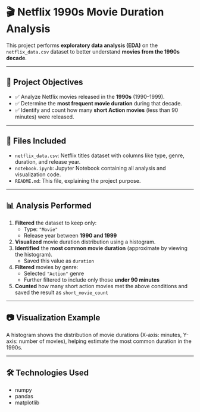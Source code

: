 # 🎬 Netflix 1990s Movie Duration Analysis

This project performs **exploratory data analysis (EDA)** on the `netflix_data.csv` dataset to better understand **movies from the 1990s decade**.

---

## 🎯 Project Objectives

- ✅ Analyze Netflix movies released in the **1990s** (1990–1999).
- ✅ Determine the **most frequent movie duration** during that decade.
- ✅ Identify and count how many **short Action movies** (less than 90 minutes) were released.

---

## 📁 Files Included

- `netflix_data.csv`: Netflix titles dataset with columns like type, genre, duration, and release year.
- `notebook.ipynb`: Jupyter Notebook containing all analysis and visualization code.
- `README.md`: This file, explaining the project purpose.

---

## 📊 Analysis Performed

1. **Filtered** the dataset to keep only:
   - Type: `"Movie"`
   - Release year between **1990 and 1999**
2. **Visualized** movie duration distribution using a histogram.
3. **Identified** the **most common movie duration** (approximate by viewing the histogram).
   - Saved this value as `duration`
4. **Filtered** movies by genre:
   - Selected `"Action"` genre
   - Further filtered to include only those **under 90 minutes**
5. **Counted** how many short action movies met the above conditions and saved the result as `short_movie_count`

---

## 📷 Visualization Example

A histogram shows the distribution of movie durations (X-axis: minutes, Y-axis: number of movies), helping estimate the most common duration in the 1990s.

---

## 🛠 Technologies Used

- numpy
- pandas
- matplotlib
